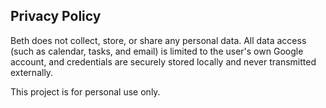 ## Privacy Policy

Beth does not collect, store, or share any personal data. All data access (such as calendar, tasks, and email) is limited to the user's own Google account, and credentials are securely stored locally and never transmitted externally.

This project is for personal use only.

